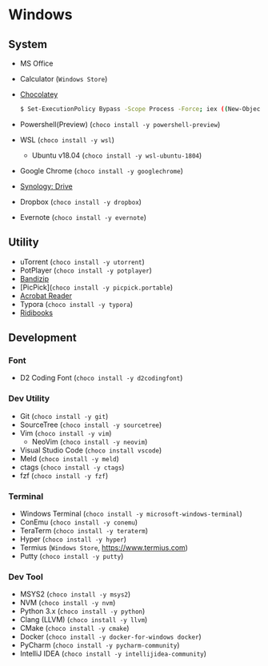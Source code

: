 # Windows

## System

* MS Office
* Calculator (`Windows Store`)
* [Chocolatey](https://chocolatey.org/install)
    ```sh
    $ Set-ExecutionPolicy Bypass -Scope Process -Force; iex ((New-Object System.Net.WebClient).DownloadString('https://chocolatey.org/install.ps1'))
    ```
* Powershell(Preview) (`choco install -y powershell-preview`)
* WSL (`choco install -y wsl`)
    * Ubuntu v18.04 (`choco install -y wsl-ubuntu-1804`)

* Google Chrome (`choco install -y googlechrome`)
* [Synology: Drive](https://www.synology.com/en-us/support/download/DS213j#utilities)
* Dropbox (`choco install -y dropbox`)
* Evernote (`choco install -y evernote`)

## Utility

* uTorrent (`choco install -y utorrent`)
* PotPlayer (`choco install -y potplayer`)
* [Bandizip](https://www.bandisoft.com/bandizip/)
* [PicPick](`choco install -y picpick.portable`)
* [Acrobat Reader](https://get.adobe.com/kr/reader/)
* Typora (`choco install -y typora`)
* [Ridibooks](https://ridibooks.com/support/app/download)

## Development

### Font

* D2 Coding Font (`choco install -y d2codingfont`)

### Dev Utility

* Git (`choco install -y git`)
* SourceTree (`choco install -y sourcetree`)
* Vim (`choco install -y vim`)
  + NeoVim (`choco install -y neovim`)
* Visual Studio Code (`choco install vscode`)
* Meld (`choco install -y meld`)
* ctags (`choco install -y ctags`)
* fzf (`choco install -y fzf`)

### Terminal

* Windows Terminal (`choco install -y microsoft-windows-terminal`)
* ConEmu (`choco install -y conemu`)
* TeraTerm (`choco install -y teraterm`)
* Hyper (`choco install -y hyper`)
* Termius (`Windows Store`, https://www.termius.com)
* Putty (`choco install -y putty`)

### Dev Tool

* MSYS2 (`choco install -y msys2`)
* NVM (`choco install -y nvm`)
* Python 3.x (`choco install -y python`)
* Clang (LLVM) (`choco install -y llvm`)
* CMake (`choco install -y cmake`)
* Docker (`choco install -y docker-for-windows docker`)
* PyCharm (`choco install -y pycharm-community`)
* IntelliJ IDEA (`choco install -y intellijidea-community`)
